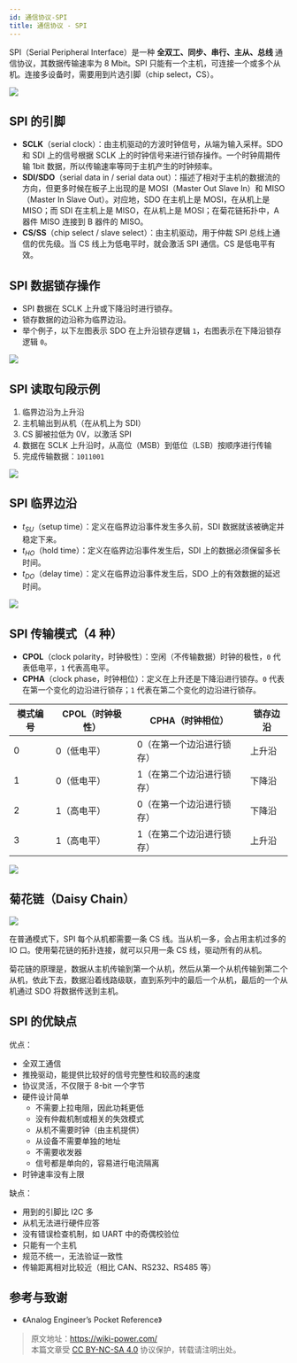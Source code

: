 ```yaml
---
id: 通信协议-SPI
title: 通信协议 - SPI
---
```


SPI（Serial Peripheral Interface）是一种 **全双工、同步、串行、主从、总线** 通信协议，其数据传输速率为 8 Mbit。SPI 只能有一个主机，可连接一个或多个从机。连接多设备时，需要用到片选引脚（chip select，CS）。

![](https://wiki-media-1253965369.cos.ap-guangzhou.myqcloud.com/img/20210911095950.png)

## SPI 的引脚

- **SCLK**（serial clock）：由主机驱动的方波时钟信号，从端为输入采样。SDO 和 SDI 上的信号根据 SCLK 上的时钟信号来进行锁存操作。一个时钟周期传输 1bit 数据，所以传输速率等同于主机产生的时钟频率。
- **SDI/SDO**（serial data in / serial data out）：描述了相对于主机的数据流的方向，但更多时候在板子上出现的是 MOSI（Master Out Slave In）和 MISO（Master In Slave Out）。对应地，SDO 在主机上是 MOSI，在从机上是 MISO；而 SDI 在主机上是 MISO，在从机上是 MOSI；在菊花链拓扑中，A 器件 MISO 连接到 B 器件的 MISO。
- **CS/SS**（chip select / slave select）：由主机驱动，用于仲裁 SPI 总线上通信的优先级。当 CS 线上为低电平时，就会激活 SPI 通信。CS 是低电平有效。

## SPI 数据锁存操作

- SPI 数据在 SCLK 上升或下降沿时进行锁存。
- 锁存数据的边沿称为临界边沿。
- 举个例子，以下左图表示 SDO 在上升沿锁存逻辑 `1`，右图表示在下降沿锁存逻辑 `0`。

![](https://wiki-media-1253965369.cos.ap-guangzhou.myqcloud.com/img/20211026151750.png)

## SPI 读取句段示例

1. 临界边沿为上升沿
2. 主机输出到从机（在从机上为 SDI）
3. CS 脚被拉低为 0V，以激活 SPI
4. 数据在 SCLK 上升沿时，从高位（MSB）到低位（LSB）按顺序进行传输
5. 完成传输数据：`1011001`

![](https://wiki-media-1253965369.cos.ap-guangzhou.myqcloud.com/img/20211026152228.png)

## SPI 临界边沿

- $t_{SU}$（setup time）：定义在临界边沿事件发生多久前，SDI 数据就该被确定并稳定下来。
- $t_{HO}$（hold time）：定义在临界边沿事件发生后，SDI 上的数据必须保留多长时间。
- $t_{DO}$（delay time）：定义在临界边沿事件发生后，SDO 上的有效数据的延迟时间。

![](https://wiki-media-1253965369.cos.ap-guangzhou.myqcloud.com/img/20211026160940.png)

## SPI 传输模式（4 种）

- **CPOL**（clock polarity，时钟极性）：空闲（不传输数据）时钟的极性，`0` 代表低电平，`1` 代表高电平。
- **CPHA**（clock phase，时钟相位）：定义在上升还是下降沿进行锁存。`0` 代表在第一个变化的边沿进行锁存；`1` 代表在第二个变化的边沿进行锁存。

| 模式编号 | CPOL（时钟极性） | CPHA（时钟相位）          | 锁存边沿 |
| -------- | ---------------- | ------------------------- | -------- |
| 0        | 0（低电平）      | 0（在第一个边沿进行锁存） | 上升沿   |
| 1        | 0（低电平）      | 1（在第二个边沿进行锁存） | 下降沿   |
| 2        | 1（高电平）      | 0（在第一个边沿进行锁存） | 下降沿   |
| 3        | 1（高电平）      | 1（在第二个边沿进行锁存） | 上升沿   |

![](https://wiki-media-1253965369.cos.ap-guangzhou.myqcloud.com/img/20211026162028.png)

## 菊花链（Daisy Chain）

![](https://wiki-media-1253965369.cos.ap-guangzhou.myqcloud.com/img/20211026164011.png)

在普通模式下，SPI 每个从机都需要一条 CS 线。当从机一多，会占用主机过多的 IO 口。使用菊花链的拓扑连接，就可以只用一条 CS 线，驱动所有的从机。

菊花链的原理是，数据从主机传输到第一个从机，然后从第一个从机传输到第二个从机，依此下去，数据沿着线路级联，直到系列中的最后一个从机，最后的一个从机通过 SDO 将数据传送到主机。

## SPI 的优缺点

优点：

- 全双工通信
- 推挽驱动，能提供比较好的信号完整性和较高的速度
- 协议灵活，不仅限于 8-bit 一个字节
- 硬件设计简单
  - 不需要上拉电阻，因此功耗更低
  - 没有仲裁机制或相关的失效模式
  - 从机不需要时钟（由主机提供）
  - 从设备不需要单独的地址
  - 不需要收发器
  - 信号都是单向的，容易进行电流隔离
- 时钟速率没有上限

缺点：

- 用到的引脚比 I2C 多
- 从机无法进行硬件应答
- 没有错误检查机制，如 UART 中的奇偶校验位
- 只能有一个主机
- 规范不统一，无法验证一致性
- 传输距离相对比较近（相比 CAN、RS232、RS485 等）

## 参考与致谢

- 《Analog Engineer’s Pocket Reference》

> 原文地址：<https://wiki-power.com/>  
> 本篇文章受 [CC BY-NC-SA 4.0](https://creativecommons.org/licenses/by/4.0/deed.zh) 协议保护，转载请注明出处。
